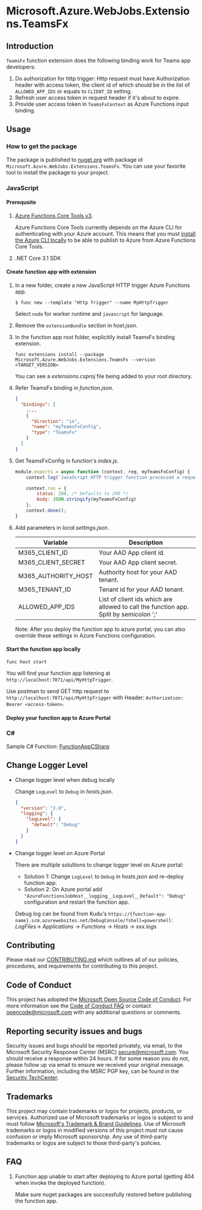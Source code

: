 # Microsoft.Azure.WebJobs.Extensions.TeamsFx

## Introduction

`TeamsFx` function extension does the following binding work for Teams app developers:
1. Do authorization for http trigger: Http request must have Authorization header with access token, the client id of which should be in the list of `ALLOWED_APP_IDS` or equals to `CLIENT_ID` setting. 
2. Refresh user access token in request header if it's about to expire.
3. Provide user access token in `TeamsFxContext` as Azure Functions input binding.

## Usage

### How to get the package
The package is published to [nuget.org](https://www.nuget.org/) with package id `Microsoft.Azure.WebJobs.Extensions.TeamsFx`. You can use your favorite tool to install the package to your project.

### JavaScript

#### Prerequsite

1. [Azure Functions Core Tools v3](https://docs.microsoft.com/en-us/azure/azure-functions/functions-run-local?tabs=windows%2Ccsharp%2Cbash#install-the-azure-functions-core-tools).

    Azure Functions Core Tools currently depends on the Azure CLI for authenticating with your Azure account. This means that you must [install the Azure CLI locally](https://docs.microsoft.com/en-us/cli/azure/install-azure-cli) to be able to publish to Azure from Azure Functions Core Tools.

2. .NET Core 3.1 SDK

#### Create function app with extension

1. In a new folder, create a new JavaScript HTTP trigger Azure Functions app.
    
    ```shell
    $ func new --template "Http Trigger" --name MyHttpTrigger
    ```

    Select `node` for worker runtime and `javascript` for language.

2. Remove the `extensionBundle` section in *host.json*.

3. In the function app root folder, explicitily install TeamsFx binding extension.
    
    ```
    func extensions install --package Microsoft.Azure.WebJobs.Extensions.TeamsFx --version <TARGET_VERSION>
    ```

    You can see a *extensions.csproj* file being added to your root directory.

4. Refer TeamsFx binding in *function.json*.

    ```json
    {
      "bindings": [
        ...,
        {
          "direction": "in",
          "name": "myTeamsFxConfig",
          "type": "TeamsFx"
        }
      ]
    }
    ```

5. Get TeamsFxConfig in function's *index.js*.

    ```javascript
    module.exports = async function (context, req, myTeamsFxConfig) {
        context.log('JavaScript HTTP trigger function processed a request.');

        context.res = {
            status: 200, /* Defaults to 200 */
            body: JSON.stringify(myTeamsFxConfig)
        };
        context.done();
    }
    ```

6. Add parameters in *local.settings.json*.

    | Variable | Description |
    |-|-|
    | M365_CLIENT_ID | Your AAD App client id. |
    | M365_CLIENT_SECRET | Your AAD App client secret. |
    | M365_AUTHORITY_HOST | Authority host for your AAD tenant. |
    | M365_TENANT_ID | Tenant id for your AAD tenant. |
    | ALLOWED_APP_IDS | List of client ids which are allowed to call the function app. Split by semicolon ';'  |

    Note: After you deploy the function app to azure portal, you can also override these settings in Azure Functions configuration.

#### Start the function app locally

```shell
func host start
```

You will find your function app listening at `http://localhost:7071/api/MyHttpTrigger`.

Use postman to send GET http request to `http://localhost:7071/api/MyHttpTrigger` with Header: `Authorization: Bearer <access-token>`.

#### Deploy your function app to Azure Portal

### C#

Sample C# Function: [FunctionAppCSharp](tests\TestAssets\FunctionAppCSharp)

## Change Logger Level

- Change logger level when debug locally

  Change `LogLevel` to `Debug` in *hosts.json*.
  ```json
  {
    "version": "2.0",
    "logging": {
      "logLevel": {
        "default": "Debug"
      }
    }
  }
  ```

- Change logger level on Azure Portal

  There are multiple solultions to change logger level on Azure portal:

  * Solution 1: Change `LogLevel` to `Debug` in *hosts.json* and re-deploy function app.
  * Solution 2: On Azure portal add `"AzureFunctionsJobHost__logging__LogLevel__Default": "Debug"` configuration and restart the function app.

  Debug log can be found from Kudu's `https://{function-app-name}.scm.azurewebsites.net/DebugConsole/?shell=powershell`: *LogFiles*-> *Applications* -> *Functions* -> *Hosts* -> *xxx.logs*

## Contributing

Please read our [CONTRIBUTING.md](CONTRIBUTING.md) which outlines all of our policies, procedures, and requirements for contributing to this project.

## Code of Conduct
This project has adopted the [Microsoft Open Source Code of Conduct](https://opensource.microsoft.com/codeofconduct/).
For more information see the [Code of Conduct FAQ](https://opensource.microsoft.com/codeofconduct/faq/) or
contact [opencode@microsoft.com](mailto:opencode@microsoft.com) with any additional questions or comments.

## Reporting security issues and bugs
Security issues and bugs should be reported privately, via email, to the Microsoft Security Response Center (MSRC) secure@microsoft.com. You should receive a response within 24 hours. If for some reason you do not, please follow up via email to ensure we received your original message. Further information, including the MSRC PGP key, can be found in the [Security TechCenter](https://www.microsoft.com/en-us/msrc/faqs-report-an-issue?rtc=1).

## Trademarks
This project may contain trademarks or logos for projects, products, or services. Authorized use of Microsoft trademarks or logos is subject to and must follow [Microsoft's Trademark & Brand Guidelines](https://www.microsoft.com/en-us/legal/intellectualproperty/trademarks/usage/general). Use of Microsoft trademarks or logos in modified versions of this project must not cause confusion or imply Microsoft sponsorship. Any use of third-party trademarks or logos are subject to those third-party's policies.

## FAQ

1. Function app unable to start after deploying to Azure portal (getting 404 when invoke the deployed function).

    Make sure nuget packages are successfully restored before publishing the function app.
